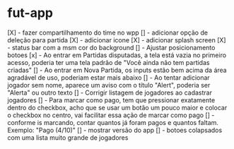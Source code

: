 # fut-app
[X] - fazer compartilhamento do time no wpp
[] - adicionar opção de deleção para partida
[X] - adicionar icone
[X] - adicionar splash screen
[X] - status bar com a msm cor do background
[] - Ajustar posicionamento botoes
[x] - Ao entrar em Partidas disputadas, a tela está vazia no primeiro acesso, poderia ter uma tela padrão de "Você ainda não tem partidas criadas"
[] - Ao entrar em Nova Partida, os inputs estão bem acima da área agradável de uso, poderiam estar mais abaixo
[] - Ao tentar adicionar jogador sem nome, aparece um aviso com o título "Alert", poderia ser "Alerta" ou outro texto
[] - Corrigir listagem de jogadores ao cadastrar jogadores
[] - Para marcar como pago, tem que pressionar exatamente dentro do checkbox, acho que se usar um botão um pouco maior e colocar o checkbox no centro, vai facilitar essa ação de marcar como pago
[] - conforme is marcando, contar quantos já foram pagos e quantos faltam. Exemplo: "Pago (4/10)"
[] - mostrar versão do app
[] - botoes colapsados com uma lista muito grande de jogadores